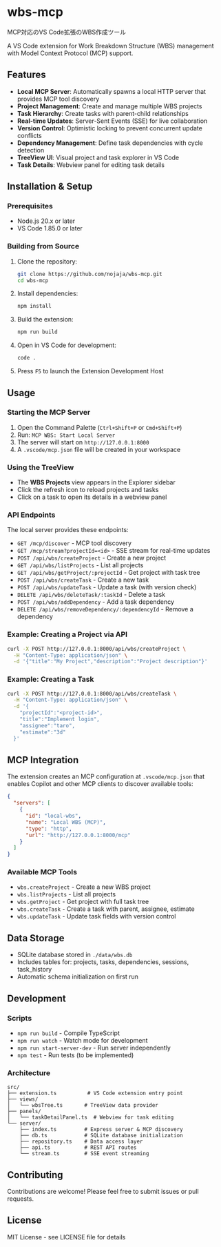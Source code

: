 # wbs-mcp

MCP対応のVS Code拡張のWBS作成ツール

A VS Code extension for Work Breakdown Structure (WBS) management with Model Context Protocol (MCP) support.

## Features

- **Local MCP Server**: Automatically spawns a local HTTP server that provides MCP tool discovery
- **Project Management**: Create and manage multiple WBS projects
- **Task Hierarchy**: Create tasks with parent-child relationships
- **Real-time Updates**: Server-Sent Events (SSE) for live collaboration
- **Version Control**: Optimistic locking to prevent concurrent update conflicts
- **Dependency Management**: Define task dependencies with cycle detection
- **TreeView UI**: Visual project and task explorer in VS Code
- **Task Details**: Webview panel for editing task details

## Installation & Setup

### Prerequisites

- Node.js 20.x or later
- VS Code 1.85.0 or later

### Building from Source

1. Clone the repository:
   ```bash
   git clone https://github.com/nojaja/wbs-mcp.git
   cd wbs-mcp
   ```

2. Install dependencies:
   ```bash
   npm install
   ```

3. Build the extension:
   ```bash
   npm run build
   ```

4. Open in VS Code for development:
   ```bash
   code .
   ```

5. Press `F5` to launch the Extension Development Host

## Usage

### Starting the MCP Server

1. Open the Command Palette (`Ctrl+Shift+P` or `Cmd+Shift+P`)
2. Run: `MCP WBS: Start Local Server`
3. The server will start on `http://127.0.0.1:8000`
4. A `.vscode/mcp.json` file will be created in your workspace

### Using the TreeView

- The **WBS Projects** view appears in the Explorer sidebar
- Click the refresh icon to reload projects and tasks
- Click on a task to open its details in a webview panel

### API Endpoints

The local server provides these endpoints:

- `GET /mcp/discover` - MCP tool discovery
- `GET /mcp/stream?projectId=<id>` - SSE stream for real-time updates
- `POST /api/wbs/createProject` - Create a new project
- `GET /api/wbs/listProjects` - List all projects
- `GET /api/wbs/getProject/:projectId` - Get project with task tree
- `POST /api/wbs/createTask` - Create a new task
- `POST /api/wbs/updateTask` - Update a task (with version check)
- `DELETE /api/wbs/deleteTask/:taskId` - Delete a task
- `POST /api/wbs/addDependency` - Add a task dependency
- `DELETE /api/wbs/removeDependency/:dependencyId` - Remove a dependency

### Example: Creating a Project via API

```bash
curl -X POST http://127.0.0.1:8000/api/wbs/createProject \
  -H "Content-Type: application/json" \
  -d '{"title":"My Project","description":"Project description"}'
```

### Example: Creating a Task

```bash
curl -X POST http://127.0.0.1:8000/api/wbs/createTask \
  -H "Content-Type: application/json" \
  -d '{
    "projectId":"<project-id>",
    "title":"Implement login",
    "assignee":"taro",
    "estimate":"3d"
  }'
```

## MCP Integration

The extension creates an MCP configuration at `.vscode/mcp.json` that enables Copilot and other MCP clients to discover available tools:

```json
{
  "servers": [
    {
      "id": "local-wbs",
      "name": "Local WBS (MCP)",
      "type": "http",
      "url": "http://127.0.0.1:8000/mcp"
    }
  ]
}
```

### Available MCP Tools

- `wbs.createProject` - Create a new WBS project
- `wbs.listProjects` - List all projects
- `wbs.getProject` - Get project with full task tree
- `wbs.createTask` - Create a task with parent, assignee, estimate
- `wbs.updateTask` - Update task fields with version control

## Data Storage

- SQLite database stored in `./data/wbs.db`
- Includes tables for: projects, tasks, dependencies, sessions, task_history
- Automatic schema initialization on first run

## Development

### Scripts

- `npm run build` - Compile TypeScript
- `npm run watch` - Watch mode for development
- `npm run start-server-dev` - Run server independently
- `npm test` - Run tests (to be implemented)

### Architecture

```
src/
├── extension.ts          # VS Code extension entry point
├── views/
│   └── wbsTree.ts       # TreeView data provider
├── panels/
│   └── taskDetailPanel.ts  # Webview for task editing
└── server/
    ├── index.ts         # Express server & MCP discovery
    ├── db.ts            # SQLite database initialization
    ├── repository.ts    # Data access layer
    ├── api.ts           # REST API routes
    └── stream.ts        # SSE event streaming
```

## Contributing

Contributions are welcome! Please feel free to submit issues or pull requests.

## License

MIT License - see LICENSE file for details

